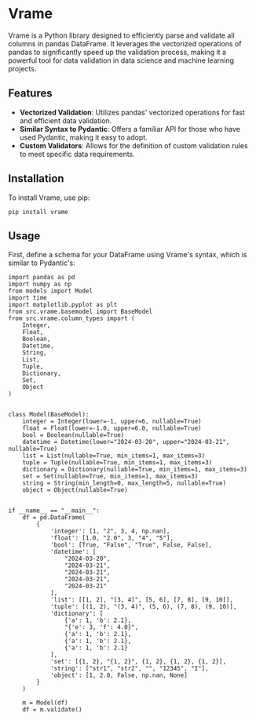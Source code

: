 # Vrame

Vrame is a Python library designed to efficiently parse and validate all columns in pandas DataFrame. It leverages the vectorized operations of pandas to significantly speed up the validation process, making it a powerful tool for data validation in data science and machine learning projects.

## Features

- **Vectorized Validation**: Utilizes pandas' vectorized operations for fast and efficient data validation.
- **Similar Syntax to Pydantic**: Offers a familiar API for those who have used Pydantic, making it easy to adopt.
- **Custom Validators**: Allows for the definition of custom validation rules to meet specific data requirements.

## Installation

To install Vrame, use pip:

    pip install vrame


## Usage

First, define a schema for your DataFrame using Vrame's syntax, which is similar to Pydantic's:
    
    import pandas as pd
    import numpy as np
    from models import Model
    import time
    import matplotlib.pyplot as plt
    from src.vrame.basemodel import BaseModel
    from src.vrame.column_types import (
        Integer,
        Float,
        Boolean,
        Datetime,
        String,
        List,
        Tuple,
        Dictionary,
        Set,
        Object
    )
    
    
    class Model(BaseModel):
        integer = Integer(lower=-1, upper=6, nullable=True)
        float = Float(lower=-1.0, upper=6.0, nullable=True)
        bool = Boolean(nullable=True)
        datetime = Datetime(lower="2024-03-20", upper="2024-03-21", nullable=True)
        list = List(nullable=True, min_items=1, max_items=3)
        tuple = Tuple(nullable=True, min_items=1, max_items=3)
        dictionary = Dictionary(nullable=True, min_items=1, max_items=3)
        set = Set(nullable=True, min_items=1, max_items=3)
        string = String(min_length=0, max_length=5, nullable=True)
        object = Object(nullable=True)
    
    
    if __name__ == "__main__":
        df = pd.DataFrame(
            {
                'integer': [1, "2", 3, 4, np.nan],
                'float': [1.0, "2.0", 3, "4", "5"],
                'bool': [True, "False", "True", False, False],
                'datetime': [
                    "2024-03-20",
                    "2024-03-21",
                    "2024-03-21",
                    "2024-03-21",
                    "2024-03-21"
                ],
                'list': [[1, 2], "[3, 4]", [5, 6], [7, 8], [9, 10]],
                'tuple': [(1, 2), "(3, 4)", (5, 6), (7, 8), (9, 10)],
                'dictionary': [
                    {'a': 1, 'b': 2.1},
                    "{'e': 3, 'f': 4.0}",
                    {'a': 1, 'b': 2.1},
                    {'a': 1, 'b': 2.1},
                    {'a': 1, 'b': 2.1}
                ],
                'set': [{1, 2}, "{1, 2}", {1, 2}, {1, 2}, {1, 2}],
                'string': ["str1", "str2", "", "12345", "I"],
                'object': [1, 2.0, False, np.nan, None]
            }
        )

        m = Model(df)
        df = m.validate()
